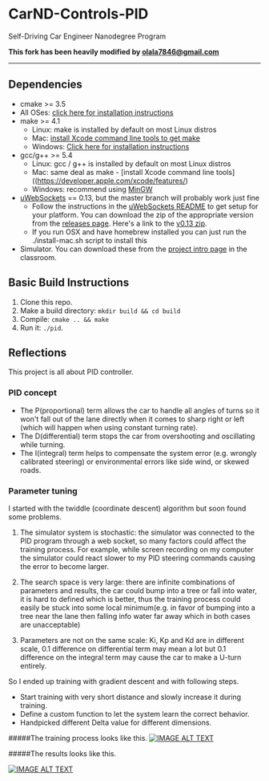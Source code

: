 # CarND-Controls-PID
Self-Driving Car Engineer Nanodegree Program

**This fork has been heavily modified by olala7846@gmail.com**

---

## Dependencies

* cmake >= 3.5
 * All OSes: [click here for installation instructions](https://cmake.org/install/)
* make >= 4.1
  * Linux: make is installed by default on most Linux distros
  * Mac: [install Xcode command line tools to get make](https://developer.apple.com/xcode/features/)
  * Windows: [Click here for installation instructions](http://gnuwin32.sourceforge.net/packages/make.htm)
* gcc/g++ >= 5.4
  * Linux: gcc / g++ is installed by default on most Linux distros
  * Mac: same deal as make - [install Xcode command line tools]((https://developer.apple.com/xcode/features/)
  * Windows: recommend using [MinGW](http://www.mingw.org/)
* [uWebSockets](https://github.com/uWebSockets/uWebSockets) == 0.13, but the master branch will probably work just fine
  * Follow the instructions in the [uWebSockets README](https://github.com/uWebSockets/uWebSockets/blob/master/README.md) to get setup for your platform. You can download the zip of the appropriate version from the [releases page](https://github.com/uWebSockets/uWebSockets/releases). Here's a link to the [v0.13 zip](https://github.com/uWebSockets/uWebSockets/archive/v0.13.0.zip).
  * If you run OSX and have homebrew installed you can just run the ./install-mac.sh script to install this
* Simulator. You can download these from the [project intro page](https://github.com/udacity/CarND-PID-Control-Project/releases) in the classroom.

## Basic Build Instructions

1. Clone this repo.
2. Make a build directory: `mkdir build && cd build`
3. Compile: `cmake .. && make`
4. Run it: `./pid`. 

## Reflections

This project is all about PID controller. 

### PID concept

* The P(proportional) term allows the car to handle all angles of turns so it won't fall out of the lane directly when it comes to sharp right or left (which will happen when using constant turning rate).
* The D(differential) term stops the car from overshooting and oscillating while turning.
* The I(integral) term helps to compensate the system error (e.g. wrongly calibrated steering) or environmental errors like side wind, or skewed roads.

### Parameter tuning

I started with the twiddle (coordinate descent) algorithm but soon found some problems.

1. The simulator system is stochastic: the simulator was connected to the PID program through a web socket, so many factors could affect the training process. For example, while screen recording on my computer the simulator could react slower to my PID steering commands causing the error to become larger.

2. The search space is very large: there are infinite combinations of parameters and results, the car could bump into a tree or fall into water, it is hard to defined which is better, thus the training process could easily be stuck into some local minimum(e.g. in favor of bumping into a tree near the lane then falling info water far away which in both cases are unacceptable)
3. Parameters are not on the same scale: Ki, Kp and Kd are in different scale, 0.1 difference on differential term may mean a lot but 0.1 difference on the integral term may cause the car to make a U-turn entirely. 

So I ended up training with gradient descent and with following steps.

* Start training with very short distance and slowly increase it during training.
* Define a custom function to let the system learn the correct behavior.
* Handpicked different Delta value for different dimensions.

#####The training process looks like this.
[![IMAGE ALT TEXT](http://img.youtube.com/vi/Z1yGxkrT6uY/0.jpg)](http://www.youtube.com/watch?v=Z1yGxkrT6uY "Training In Action")

#####The results looks like this.

[![IMAGE ALT TEXT](http://img.youtube.com/vi/vydjPrH3dGY/0.jpg)](http://www.youtube.com/watch?v=vydjPrH3dGY "Video Title")